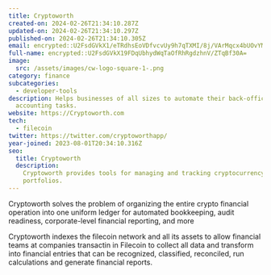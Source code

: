 ```yaml
---
title: Cryptoworth
created-on: 2024-02-26T21:34:10.287Z
updated-on: 2024-02-26T21:34:10.297Z
published-on: 2024-02-26T21:34:10.305Z
email: encrypted::U2FsdGVkX1/eTRdhsEoVDfvcvUy9h7qTXMI/8j/VArMqcx4bUOvYMljo3GZHB66g
full-name: encrypted::U2FsdGVkX19FDqUbhydWqTaOfRhRgdzhnV/ZTqBf30A=
image:
  src: /assets/images/cw-logo-square-1-.png
category: finance
subcategories:
  - developer-tools
description: Helps businesses of all sizes to automate their back-office crypto
  accounting tasks.
website: https://Cryptoworth.com
tech:
  - filecoin
twitter: https://twitter.com/cryptoworthapp/
year-joined: 2023-08-01T20:34:10.316Z
seo:
  title: Cryptoworth
  description:
    Cryptoworth provides tools for managing and tracking cryptocurrency
    portfolios.
---
```


Cryptoworth solves the problem of organizing the entire crypto financial operation into one uniform ledger for automated bookkeeping, audit readiness, corporate-level financial reporting, and more

Cryptoworth indexes the filecoin network and all its assets to allow financial teams at companies transactin in Filecoin to collect all data and transform into financial entries that can be recognized, classified, reconciled, run calculations and generate financial reports.
